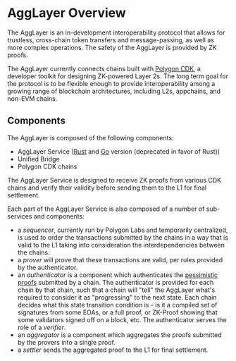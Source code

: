 # AggLayer Overview

The AggLayer is an in-development interoperability protocol that allows for
trustless, cross-chain token transfers and message-passing, as well as more
complex operations. The safety of the AggLayer is provided by ZK proofs.

The AggLayer currently connects chains built with
[Polygon CDK](https://docs.polygon.technology/cdk/), a developer toolkit for
designing ZK-powered Layer 2s. The long term goal for the protocol is to be
flexible enough to provide interoperability among a growing range of blockchain
architectures, including L2s, appchains, and non-EVM chains.

## Components

The AggLayer is composed of the following components:

- AggLayer Service ([Rust](https://github.com/AggLayer/agglayer-rs) and
  [Go](https://github.com/AggLayer/agglayer-go) version (deprecated in favor of
  Rust))
- Unified Bridge
- Polygon CDK chains

The AggLayer Service is designed to receive ZK proofs from various CDK chains
and verify their validity before sending them to the L1 for final settlement.

Each part of the AggLayer Service is also composed of a number of sub-services
and components:

- a _sequencer_, currently run by Polygon Labs and temporarily centralized, is
  used to order the transactions submitted by the chains in a way that is valid
  to the L1 taking into consideration the interdependencies between the chains.
- a _prover_ will prove that these transactions are valid, per rules provided by
  the authenticator.
- an _authenticator_ is a component which authenticates the
  [pessimistic proofs](pessimistic_proof.md) submitted by a chain. The
  authenticator is provided for each chain by that chain, such that a chain will
  "tell" the AggLayer what's required to consider it as "progressing" to the
  next state. Each chain decides what this state transition condition is - is it
  a compiled set of signatures from some EOAs, or a full proof, or ZK-Proof
  showing that some validators signed off on a block, etc. The authenticator
  serves the role of a _verifier_.
- an _aggregator_ is a component which aggregates the proofs submitted by the
  provers into a single proof.
- a _settler_ sends the aggregated proof to the L1 for final settlement.
